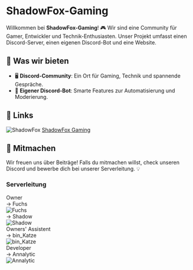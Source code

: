 # ShadowFox-Gaming

Willkommen bei **ShadowFox-Gaming**! 🎮 Wir sind eine Community für Gamer, Entwickler und Technik-Enthusiasten. Unser Projekt umfasst einen Discord-Server, einen eigenen Discord-Bot und eine Website.

## 🌟 Was wir bieten
- 🖥 **Discord-Community**: Ein Ort für Gaming, Technik und spannende Gespräche.
- 🤖 **Eigener Discord-Bot**: Smarte Features zur Automatisierung und Moderierung.
<!-- - 🌐 **Website**: Infos, News und mehr rund um unsere Community. -->

## 🔗 Links
![ShadowFox](https://github.com/ShadowFox-Gaming/Discordbot-shadowFox/blob/main/.github/assets/ShadowFox.png) [ShadowFox Gaming](https://discord.gg/Vm7nVeDYVP) <br />
<!-- - 🛠 [Unsere Repositories](https://github.com/ShadowFox-Gaming)
- 🌍 [Unsere Website](https://shadowfox-gaming.com) *(Falls vorhanden)* -->

## 🚀 Mitmachen
Wir freuen uns über Beiträge! Falls du mitmachen willst, check unseren Discord und bewerbe dich bei unserer Serverleitung. 💡


### Serverleitung
Owner <br />
-> Fuchs <br />
![Fuchs](https://github.com/ShadowFox-Gaming/Discordbot-shadowFox/blob/main/.github/assets/Fuchs.png) <br />
-> Shadow <br />
![Shadow](https://github.com/ShadowFox-Gaming/Discordbot-shadowFox/blob/main/.github/assets/Shadow.png) <br />
Owners' Assistent <br />
-> bin_Katze <br />
![bin_Katze](https://github.com/ShadowFox-Gaming/Discordbot-shadowFox/blob/main/.github/assets/binKatze.png) <br />
Developer <br />
-> Annalytic <br />
![Annalytic](https://github.com/ShadowFox-Gaming/Discordbot-shadowFox/blob/main/.github/assets/Annalytic.png)
